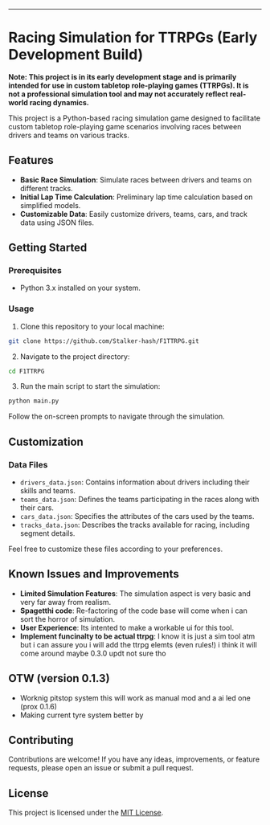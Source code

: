 
---

# Racing Simulation for TTRPGs (Early Development Build)

**Note: This project is in its early development stage and is primarily intended for use in custom tabletop role-playing games (TTRPGs). It is not a professional simulation tool and may not accurately reflect real-world racing dynamics.**

This project is a Python-based racing simulation game designed to facilitate custom tabletop role-playing game scenarios involving races between drivers and teams on various tracks.

## Features

- **Basic Race Simulation**: Simulate races between drivers and teams on different tracks.
- **Initial Lap Time Calculation**: Preliminary lap time calculation based on simplified models.
- **Customizable Data**: Easily customize drivers, teams, cars, and track data using JSON files.

## Getting Started

### Prerequisites

- Python 3.x installed on your system.

### Usage

1. Clone this repository to your local machine:

```bash
git clone https://github.com/Stalker-hash/F1TTRPG.git
```

2. Navigate to the project directory:

```bash
cd F1TTRPG
```

3. Run the main script to start the simulation:

```bash
python main.py
```

Follow the on-screen prompts to navigate through the simulation.

## Customization

### Data Files

- `drivers_data.json`: Contains information about drivers including their skills and teams.
- `teams_data.json`: Defines the teams participating in the races along with their cars.
- `cars_data.json`: Specifies the attributes of the cars used by the teams.
- `tracks_data.json`: Describes the tracks available for racing, including segment details.

Feel free to customize these files according to your preferences.

## Known Issues and Improvements

- **Limited Simulation Features**: The simulation aspect is very basic and very far away from realism.
- **Spagetthi code**: Re-factoring of the code base will come when i can sort the horror of simulation.
- **User Experience**: Its intented to make a workable ui for this tool.
- **Implement funcinalty to be actual ttrpg**: I know it is just a sim tool atm but i can assure you i will add the ttrpg elemts (even rules!) i think it will come around maybe 0.3.0 updt not sure tho

## OTW (version 0.1.3)
- Worknig pitstop system this will work as manual mod and a ai led one (prox 0.1.6)
- Making current tyre system better by 

## Contributing

Contributions are welcome! If you have any ideas, improvements, or feature requests, please open an issue or submit a pull request.

## License

This project is licensed under the [MIT License](LICENSE).
